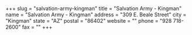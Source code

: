 +++
slug = "salvation-army-kingman"
title = "Salvation Army - Kingman"
name = "Salvation Army - Kingman"
address = "309 E. Beale Street"
city = "Kingman"
state = "AZ"
postal = "86402"
website = ""
phone = "928 718-2600"
fax = ""
+++
